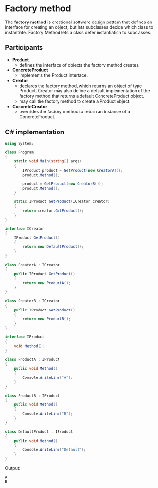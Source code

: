 # Factory method

The **factory method** is creational software design pattern that defines an interface for creating an object, but lets subclasses decide which class to instantiate. Factory Method lets a class defer instantiation to subclasses.

## Participants

* **Product**
  * defines the interface of objects the factory method creates.
* **ConcreteProduct**
  * implements the Product interface.
* **Creator**
  * declares the factory method, which returns an object of type Product. Creator may also define a default implementation of the factory method that returns a default ConcreteProduct object.
  * may call the factory method to create a Product object.
* **ConcreteCreator**
  * overrides the factory method to return an instance of a
ConcreteProduct.

## C# implementation

```csharp
using System;

class Program
{
    static void Main(string[] args)
    {
        IProduct product = GetProduct(new CreatorA());
        product.Method();

        product = GetProduct(new CreatorB());
        product.Method();
    }

    static IProduct GetProduct(ICreator creator)
    {
        return creator.GetProduct();
    }
}

interface ICreator
{
    IProduct GetProduct()
    {
        return new DefaultProduct();
    }
}

class CreatorA : ICreator
{
    public IProduct GetProduct()
    {
        return new ProductA();
    }
}

class CreatorB : ICreator
{
    public IProduct GetProduct()
    {
        return new ProductB();
    }
}

interface IProduct
{
    void Method();
}

class ProductA : IProduct
{
    public void Method()
    {
        Console.WriteLine("A");
    }
}

class ProductB : IProduct
{
    public void Method()
    {
        Console.WriteLine("B");
    }
}

class DefaultProduct : IProduct
{
    public void Method()
    {
        Console.WriteLine("Default");
    }
}
```

Output:

```output
A
B
```
